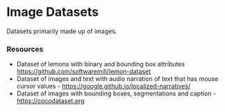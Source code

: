 # Image Datasets

Datasets primarily made up of images.

### Resources

- Dataset of lemons with binary and bounding box attributes https://github.com/softwaremill/lemon-dataset
- Dataset of images and text with audio narration of text that has mouse cursor values - https://google.github.io/localized-narratives/
- Dataset of images with bounding boxes, segmentations and caption - https://cocodataset.org